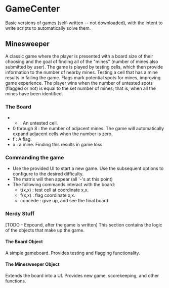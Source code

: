 # GameCenter
Basic versions of games (self-written -- not downloaded), with the intent to write scripts to automatically solve them.


## Minesweeper
A classic game where the player is presented with a board size of their choosing and the goal of finding all of the "mines" (number of mines also submitted by user). The game is played by testing cells, which then provide information to the number of nearby mines. Testing a cell that has a mine results in failing the game.  Flags mark potential spots for mines, improving game experience.  The player wins when the number of untested spots (flagged or not) is equal to the set number of mines; that is, when all the mines have been identified.

### The Board
* - : An untested cell.
* 0 through 8 : the number of adjacent mines. The game will automatically expand adjacent cells when the number is zero.
* f : A flag.
* x : a mine. Finding this results in game loss.

### Commanding the game
* Use the provided UI to start a new game.  Use the subsequent options to configure to the desired difficulty.
* The matrix will then appear (all '-'s at this point)
* The following commands interact with the board:
  - t(x,x) : test cell at coordinate x,x.
  - f(x,x) : flag coordinate x,x.
  - concede : give up, and see the final board.

### Nerdy Stuff
[TODO - Expound, after the game is written]
This section contains the logic of the objects that make up the game.


#### The Board Object
A simple gameboard. Provides testing and flagging functionality.

#### The Minesweeper Object
Extends the board into a UI.  Provides new game, scorekeeping, and other functions.
